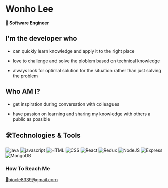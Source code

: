 <!--
**biocle8339/biocle8339** is a ✨ _special_ ✨ repository because its `README.md` (this file) appears on your GitHub profile.

Here are some ideas to get you started:

- 🔭 I’m currently working on ...
- 🌱 I’m currently learning ...
- 👯 I’m looking to collaborate on ...
- 🤔 I’m looking for help with ...
- 💬 Ask me about ...
- 📫 How to reach me: ...
- 😄 Pronouns: ...
- ⚡ Fun fact: ...
-->

# Wonho Lee
<b>💬 Software Engineer</b>

## I'm the developer who

- can quickly learn knowledge and apply it to the right place

- love to challenge and solve the ploblem based on technical knowledge

- always look for optimal solution for the situation rather than just solving the problem

## Who AM I?

- get inspiration during conversation with colleagues

- have passion on learning and sharing my knowledge with others a public as possible

## 🛠️Technologies & Tools
![java](https://img.shields.io/badge/-Java-black.svg)
![javascript](https://img.shields.io/badge/JavaScript-white.svg)
![HTML](https://img.shields.io/badge/HTML-red.svg)
![CSS](https://img.shields.io/badge/CSS-orange.svg)
![React](https://img.shields.io/badge/React-yellow.svg)
![Redux](https://img.shields.io/badge/Redux-green.svg)
![NodeJS](https://img.shields.io/badge/NodeJS-blue.svg)
![Express](https://img.shields.io/badge/Express-indigo.svg)
![MongoDB](https://img.shields.io/badge/MongoDB-purple.svg)

### How To Reach Me
 [📧biocle8339@gmail.com](mailto:biocle8339@gmail.com)
